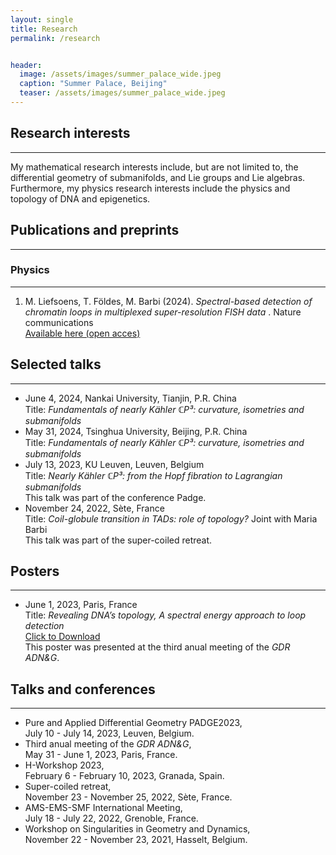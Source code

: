 ```yaml
---
layout: single
title: Research
permalink: /research


header:
  image: /assets/images/summer_palace_wide.jpeg
  caption: "Summer Palace, Beijing"
  teaser: /assets/images/summer_palace_wide.jpeg
---
```



<h2> Research interests </h2>
<hr/>

My mathematical research interests include, but are not limited to, the differential geometry of submanifolds, and Lie groups and Lie algebras. Furthermore, my physics research interests include the physics and topology of DNA and epigenetics.




<h2> Publications and preprints </h2>
<hr/>

<h3> Physics </h3>
<hr/>
<ol>
  <li> M. Liefsoens, T. Földes, M. Barbi (2024). <em>  Spectral-based detection of chromatin loops in multiplexed super-resolution FISH data </em>. Nature communications  <br> <a href="https://www.nature.com/articles/s41467-024-51650-w">Available here (open acces) </a> </li>
</ol>




<h2> Selected talks </h2>
<hr/>

<ul>
  <li> June 4, 2024, Nankai University, Tianjin, P.R. China <br> Title: <i>Fundamentals of nearly Kähler ℂP³: curvature, isometries and submanifolds</i> </li>
  <li> May 31, 2024, Tsinghua University, Beijing, P.R. China  <br> Title: <i>Fundamentals of nearly Kähler ℂP³: curvature, isometries and submanifolds</i> </li>
  <li> July 13, 2023, KU Leuven, Leuven, Belgium  <br> Title: <i>Nearly Kähler ℂP³: from the Hopf fibration to Lagrangian submanifolds</i> <br>  This talk was part of the conference Padge.</li>
  <li> November 24, 2022, Sète, France  <br> Title: <i>Coil-globule transition in TADs: role of topology?</i> Joint with Maria Barbi <br>  This talk was part of the super-coiled retreat.</li>
</ul>

<h2> Posters </h2>
<hr/>

<ul>
  <li> June 1, 2023, Paris, France <br> Title: <i>Revealing DNA’s topology, A spectral
energy approach to loop detection</i> <br> <a href="{{ site.url }}/assets/downloads/poster_GDR.pdf" download>Click to Download</a> <br> This poster was presented at the third anual meeting of the <i>GDR ADN&G</i>.

 </li>
</ul>

<h2> Talks and conferences </h2>
<hr/>

<ul>
  <li> Pure and Applied Differential Geometry PADGE2023, <br> July 10 - July 14, 2023, Leuven, Belgium. </li>
  <li> Third anual meeting of the <i>GDR ADN&G</i>,  <br> May 31 - June 1, 2023, Paris, France. </li>
  <li> H-Workshop 2023,  <br> February 6 - February 10, 2023, Granada, Spain. </li>
  <li> Super-coiled retreat,  <br> November 23 - November 25, 2022, Sète, France. </li>
  <li> AMS-EMS-SMF International Meeting,  <br> July 18 - July 22, 2022, Grenoble, France. </li>
  <li> Workshop on Singularities in Geometry and Dynamics,  <br> November 22 - November 23, 2021, Hasselt, Belgium. </li>
</ul>








